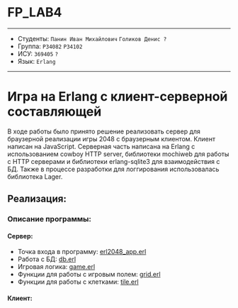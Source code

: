 # FP_LAB4

---

* Студенты: `Панин Иван Михайлович` `Голиков Денис ?`
* Группа: `P34082` `P34102`
* ИСУ: `369405`  `?`
* Язык: `Erlang`

--- 

# Игра на Erlang с клиент-серверной составляющей
В ходе работы было принято решение реализовать сервер для браузерной реализации игры 2048 с браузерным клиентом. Клиент написан на JavaScript. Серверная часть написана на Erlang с использованием cowboy HTTP server, библиотеки mochiweb для работы с HTTP серверами и библиотеки erlang-sqlite3 для взаимодействия с БД. Также в процессе разработки для логгирования использовалась библиотека Lager.

## Реализация:

### Описание программы:

#### Сервер:

- Точка входа в программу: [erl2048_app.erl](server/src/erl2048_app.erl)
- Работа с БД: [db.erl](server/src/db.erl)
- Игровая логика: [game.erl](server/src/game/game.erl)
- Функции для работы с игровым полем: [grid.erl](server/src/game/grid.erl)
- Функции для работы с клетками: [tile.erl](server/src/game/tile.erl)

#### Клиент:

